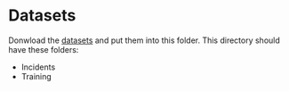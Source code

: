 # Datasets

Donwload the [datasets](https://drive.google.com/drive/folders/1hNMBL2MNyz5dWZdi1BR1o1X-3yypdCkJ?usp=sharing) and put them into this folder. This directory should have these folders:
- Incidents
- Training